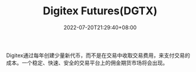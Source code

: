 ﻿---
weight: 
title: "Digitex Futures(DGTX)"
description: "Digitex通过每年创建少量新代币，而不是在交易中收取交易费用，来支付交易的成本"
date: 2022-07-20T21:29:40+08:00
lastmod: 2022-07-20T15:15:40+08:00
draft: false
authors: ["Cindy"]
featuredImage: "digitex-futuresdgtx.jpg"
link: "https://digitex.io/"
tags: ["数字代币","Digitex Futures(DGTX)"]
categories: ["navigation"]
navigation: ["数字代币"]
lightgallery: true
toc: true
pinned: false
recommend: false
recommend1: false
---
Digitex通过每年创建少量新代币，而不是在交易中收取交易费用，来支付交易的成本。一个稳定、快速、安全的交易平台上的佣金期货市场将会出现。
